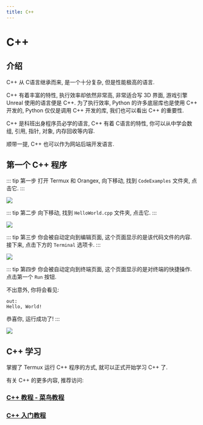 ```yaml
---
title: C++
---
```


# C++
## 介绍

C++ 从 C语言继承而来, 是一个十分复杂, 但是性能极高的语言.

C++ 有着丰富的特性, 执行效率却依然非常高, 非常适合写 3D 界面, 游戏引擎 Unreal 使用的语言便是 C++. 为了执行效率, Python 的许多底层库也是使用 C++ 开发的, Python 仅仅是调用 C++ 开发的库, 我们也可以看出 C++ 的重要性.

C++ 是科班出身程序员必学的语言, C++ 有着 C语言的特性, 你可以从中学会数组, 引用, 指针, 对象, 内存回收等内容.

顺带一提, C++ 也可以作为网站后端开发语言.

## 第一个 C++ 程序

::: tip 第一步
打开 Termux 和 Orangex, 向下移动, 找到 `CodeExamples` 文件夹, 点击它.
:::

![](https://p.pstatp.com/origin/1382300027fbc2bbf2647)


::: tip 第二步
向下移动, 找到 `HelloWorld.cpp` 文件夹, 点击它.
:::

![](https://p.pstatp.com/origin/138880002622d44f2504b)

::: tip 第三步
你会被自动定向到编辑页面, 这个页面显示的是该代码文件的内容.  
接下来, 点击下方的 `Terminal` 选项卡.
:::

![](https://p.pstatp.com/origin/13780000327b7a6a7c2ca)

::: tip 第四步
你会被自动定向到终端页面, 这个页面显示的是对终端的快捷操作.  
点击第一个 `Run` 按钮.

不出意外, 你将会看见:

```
out:
Hello, World!
```

恭喜你, 运行成功了!
:::

![](https://p.pstatp.com/origin/1388a00013549d243cb11)

## C++ 学习

掌握了 Termux 运行 C++ 程序的方式, 就可以正式开始学习 C++ 了. 

有关 C++ 的更多内容, 推荐访问:

### [C++ 教程 - 菜鸟教程](https://www.runoob.com/cplusplus/cpp-intro.html)

### [C++ 入门教程](http://c.biancheng.net/cplus/)

